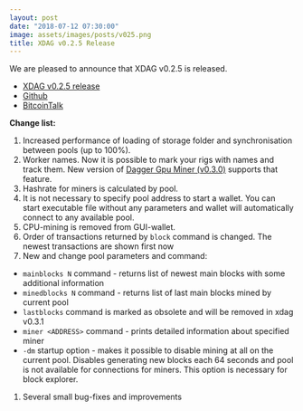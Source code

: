 ```yaml
---
layout: post
date: "2018-07-12 07:30:00"
image: assets/images/posts/v025.png
title: XDAG v0.2.5 Release
---
```


We are pleased to announce that XDAG v0.2.5 is released.

- [XDAG v0.2.5 release](https://github.com/XDagger/xdag/releases/tag/0.2.5)
- [Github](https://github.com/XDagger/xdag)
- [BitcoinTalk](https://bitcointalk.org/index.php?topic=2552368.msg41997908#msg41997908)

**Change list:**
1. Increased performance of loading of storage folder and synchronisation between pools (up to 100%).
1. Worker names. Now it is possible to mark your rigs with names and track them. New version of [Dagger Gpu Miner (v0.3.0)](https://github.com/jonano614/DaggerGpuMiner/releases/tag/0.3.0) supports that feature.
1. Hashrate for miners is calculated by pool.
1. It is not necessary to specify pool address to start a wallet. You can start executable file without any parameters and wallet will automatically connect to any available pool.
1. CPU-mining is removed from GUI-wallet.
1. Order of transactions returned by `block` command is changed. The newest transactions are shown first now
1. New and change pool parameters and command:
  - `mainblocks N` command - returns list of newest main blocks with some additional information
  - `minedblocks N` command - returns list of last main blocks mined by current pool
  - `lastblocks` command is marked as obsolete and will be removed in xdag v0.3.1
  - `miner <ADDRESS>` command - prints detailed information about specified miner
  - `-dm` startup option - makes it possible to disable mining at all on the current pool. Disables generating new blocks each 64 seconds and pool is not available for connections for miners. This option is necessary for block explorer.
1. Several small bug-fixes and improvements